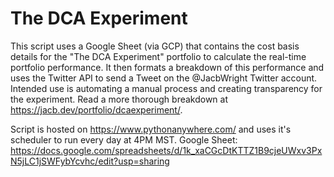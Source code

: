 # The DCA Experiment

This script uses a Google Sheet (via GCP) that contains the cost basis details for the "The DCA Experiment" portfolio to calculate the real-time portfolio performance. It then formats a breakdown of this performance and uses the Twitter API to send a Tweet on the @JacbWright Twitter account. Intended use is automating a manual process and creating transparency for the experiment. Read a more thorough breakdown at https://jacb.dev/portfolio/dcaexperiment/.

Script is hosted on https://www.pythonanywhere.com/ and uses it's scheduler to run every day at 4PM MST. 
Google Sheet: https://docs.google.com/spreadsheets/d/1k_xaCGcDtKTTZ1B9cjeUWxv3PxN5jLC1jSWFybYcvhc/edit?usp=sharing
